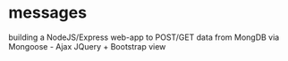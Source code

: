 # messages
building a NodeJS/Express web-app to POST/GET data from MongDB via Mongoose - Ajax JQuery + Bootstrap view
